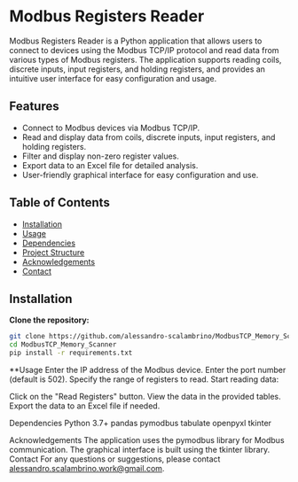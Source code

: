 # Modbus Registers Reader

Modbus Registers Reader is a Python application that allows users to connect to devices using the Modbus TCP/IP protocol and read data from various types of Modbus registers. The application supports reading coils, discrete inputs, input registers, and holding registers, and provides an intuitive user interface for easy configuration and usage.

## Features

- Connect to Modbus devices via Modbus TCP/IP.
- Read and display data from coils, discrete inputs, input registers, and holding registers.
- Filter and display non-zero register values.
- Export data to an Excel file for detailed analysis.
- User-friendly graphical interface for easy configuration and use.

## Table of Contents

- [Installation](#installation)
- [Usage](#usage)
- [Dependencies](#dependencies)
- [Project Structure](#project-structure)
- [Acknowledgements](#acknowledgements)
- [Contact](#contact)

## Installation

**Clone the repository:**

  ```sh
git clone https://github.com/alessandro-scalambrino/ModbusTCP_Memory_Scanner
cd ModbusTCP_Memory_Scanner
pip install -r requirements.txt
```


**Usage
Enter the IP address of the Modbus device.
Enter the port number (default is 502).
Specify the range of registers to read.
Start reading data:

Click on the "Read Registers" button.
View the data in the provided tables.
Export the data to an Excel file if needed.

Dependencies
Python 3.7+
pandas
pymodbus
tabulate
openpyxl
tkinter

Acknowledgements
The application uses the pymodbus library for Modbus communication.
The graphical interface is built using the tkinter library.
Contact
For any questions or suggestions, please contact alessandro.scalambrino.work@gmail.com.

